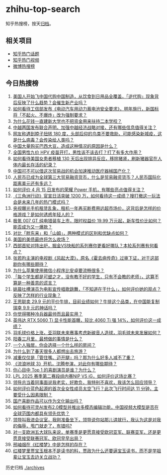 # zhihu-top-search

知乎热搜榜，按天[归档](./archives)。

## 相关项目

- [知乎热门话题](https://github.com/justjavac/zhihu-trending-hot-questions)
- [知乎热门视频](https://github.com/justjavac/zhihu-trending-hot-video)
- [微博热搜榜](https://github.com/justjavac/weibo-trending-hot-search)

## 今日热搜榜

<!-- BEGIN -->
<!-- 最后更新时间 Wed Apr 16 2025 04:34:39 GMT+0800 (China Standard Time) -->

1. [美国人开始飞中国代购中国制造，从饮食到日用品全覆盖，「逆代购」现象背后反映了什么趋势？会催生新产业吗？](https://www.zhihu.com/search?q=https%3A%2F%2Fapi.zhihu.com%2Fquestions%2F1895118920396009677)
1. [如何看待工信部发布《电动汽车用动力蓄电池安全要求》，明年施行，新国标将「不起火、不爆炸」改为强制要求？](https://www.zhihu.com/search?q=https%3A%2F%2Fapi.zhihu.com%2Fquestions%2F1895427385853175301)
1. [为什么花钱一直建新大学也不把资金用来扶持二本学校？](https://www.zhihu.com/search?q=https%3A%2F%2Fapi.zhihu.com%2Fquestions%2F1894504120913723440)
1. [中越两国发布联合声明，加强中越经济战略对接，还有哪些信息值得关注？](https://www.zhihu.com/search?q=https%3A%2F%2Fapi.zhihu.com%2Fquestions%2F1895592975603577615)
1. [网友称遇到脖子扭转 180 度，头部后仰的鸟类不要救助，可能感染新城疫，这是什么病毒？会传染给人类吗？](https://www.zhihu.com/search?q=https%3A%2F%2Fapi.zhihu.com%2Fquestions%2F1894875510279989148)
1. [中国大量购买巴西大豆，造成这种情况的原因是什么？](https://www.zhihu.com/search?q=https%3A%2F%2Fapi.zhihu.com%2Fquestions%2F1894671850765804427)
1. [全国男性九价 HPV 疫苗开打，男性该不该去打？打了有多大作用？](https://www.zhihu.com/search?q=https%3A%2F%2Fapi.zhihu.com%2Fquestions%2F1895466694790574506)
1. [如何看待美国女患者移植 130 天后出现排异反应，移除猪肾，刷新猪器官在人体内最长存活的纪录？](https://www.zhihu.com/search?q=https%3A%2F%2Fapi.zhihu.com%2Fquestions%2F1894461532286472586)
1. [中国可不可以借这次贸易战的机会加速推动医疗器械国产化？](https://www.zhihu.com/search?q=https%3A%2F%2Fapi.zhihu.com%2Fquestions%2F1893994181803889168)
1. [人民币已成为全球第三大贸易融资货币，什么是贸易融资货币？人民币国际化距离美元还有多远？](https://www.zhihu.com/search?q=https%3A%2F%2Fapi.zhihu.com%2Fquestions%2F1895421362576779040)
1. [如何评价 4 月 15 日发布的荣耀 Power 手机，有哪些亮点值得关注？](https://www.zhihu.com/search?q=https%3A%2F%2Fapi.zhihu.com%2Fquestions%2F1895562013117237097)
1. [《三角洲行动》官宣日活突破 1200 万，如何看待这一成绩？搜打撤这一玩法会是未来几年的热门模式吗？](https://www.zhihu.com/search?q=https%3A%2F%2Fapi.zhihu.com%2Fquestions%2F1895127940590696221)
1. [央视曝光手机租赁乱象，租机一年再买断费用远超市场价，这背后是怎样的价格游戏？是如何诱惑年轻人的？](https://www.zhihu.com/search?q=https%3A%2F%2Fapi.zhihu.com%2Fquestions%2F1895441115974427868)
1. [极氪 007 GT 纯电猎装车上市，限时权益价 19.99 万元起，新车性价比如何？能否成为又一爆款？](https://www.zhihu.com/search?q=https%3A%2F%2Fapi.zhihu.com%2Fquestions%2F9037826740)
1. [对比「胖东来」和「山姆」，两种模式的区别和优缺点如何？](https://www.zhihu.com/search?q=https%3A%2F%2Fapi.zhihu.com%2Fquestions%2F1895430350932505139)
1. [美国的美债最终将怎么收场？](https://www.zhihu.com/search?q=https%3A%2F%2Fapi.zhihu.com%2Fquestions%2F659338147)
1. [西部首轮对阵出炉，掘金VS快船的系列赛你更看好哪队？本轮系列赛有何看点？](https://www.zhihu.com/search?q=https%3A%2F%2Fapi.zhihu.com%2Fquestions%2F1895098706526725929)
1. [张若昀主演的电视剧《风起大漠》，原名《霍去病传奇》过审下证，对于这部剧你有哪些期待？](https://www.zhihu.com/search?q=https%3A%2F%2Fapi.zhihu.com%2Fquestions%2F1895194822819684361)
1. [为什么苹果使用微信小程序比安卓要流畅很多？](https://www.zhihu.com/search?q=https%3A%2F%2Fapi.zhihu.com%2Fquestions%2F11128380308)
1. [「每个学生都是可塑之才，没有教不好的学生，只有不会教的老师」，这算不算是一种善意的谎言？](https://www.zhihu.com/search?q=https%3A%2F%2Fapi.zhihu.com%2Fquestions%2F1894270076414296926)
1. [姚晨吐槽演员为电影宣传唱歌跳舞，「不知道在干什么」，如何评价她的观点？反映了怎样的行业现象？](https://www.zhihu.com/search?q=https%3A%2F%2Fapi.zhihu.com%2Fquestions%2F1895102569887523437)
1. [王思聪卖 29.9 元的平价牛排，目前业绩如何？牛排这个品类，在中国能复制瑞幸 9.9 元的神话吗？](https://www.zhihu.com/search?q=https%3A%2F%2Fapi.zhihu.com%2Fquestions%2F1894437224612881372)
1. [你觉得哪种冷兵器最帅而且最实用？](https://www.zhihu.com/search?q=https%3A%2F%2Fapi.zhihu.com%2Fquestions%2F9472077522)
1. [英伟达 RTX 5060 Ti 显卡性能首曝，较比 4060 Ti 强 14%，如何评价这一成绩？](https://www.zhihu.com/search?q=https%3A%2F%2Fapi.zhihu.com%2Fquestions%2F1894031290241615269)
1. [羽毛球价格上涨，亚羽联未来赛事考虑新碳音人造球，羽毛球未来发展如何？](https://www.zhihu.com/search?q=https%3A%2F%2Fapi.zhihu.com%2Fquestions%2F1893413247803192557)
1. [阳春三月里，最想做的事情是什么？](https://www.zhihu.com/search?q=https%3A%2F%2Fapi.zhihu.com%2Fquestions%2F15255234450)
1. [一个人独居，你会选择一个什么样的房间？](https://www.zhihu.com/search?q=https%3A%2F%2Fapi.zhihu.com%2Fquestions%2F1888961453022770363)
1. [为什么到了春天很多人都想出去旅游？](https://www.zhihu.com/search?q=https%3A%2F%2Fapi.zhihu.com%2Fquestions%2F15526499422)
1. [减重仅仅是「管住嘴、迈开腿」吗？那为什么好多人减不了重？](https://www.zhihu.com/search?q=https%3A%2F%2Fapi.zhihu.com%2Fquestions%2F1894306211882566192)
1. [《流浪地球 3》开机，沈腾参演，对此你有哪些期待？](https://www.zhihu.com/search?q=https%3A%2F%2Fapi.zhihu.com%2Fquestions%2F1895427386939511932)
1. [你心目中 Top 1 的喜剧演员是谁？为什么？](https://www.zhihu.com/search?q=https%3A%2F%2Fapi.zhihu.com%2Fquestions%2F1892903924568142883)
1. [LPL 2025 赛季第二赛段组内赛NIP VS iG，如何评价这场比赛？](https://www.zhihu.com/search?q=https%3A%2F%2Fapi.zhihu.com%2Fquestions%2F1895546026439459882)
1. [领导总当着同事面说我老实，好欺负，我特别不喜欢，我该怎么回应领导？](https://www.zhihu.com/search?q=https%3A%2F%2Fapi.zhihu.com%2Fquestions%2F1894717817875588295)
1. [如何评价蓝色起源的首次全女性成员太空飞行？此次飞行时间达 11 分钟，主要受什么因素限制？](https://www.zhihu.com/search?q=https%3A%2F%2Fapi.zhihu.com%2Fquestions%2F1895344548907044882)
1. [国产喜剧作品可以作为文化输出吗？](https://www.zhihu.com/search?q=https%3A%2F%2Fapi.zhihu.com%2Fquestions%2F1892903924136129701)
1. [如何看待可灵AI发布2.0模型并推出多模态编辑功能，中国视频大模型是否在全球范围内都具有领先优势？](https://www.zhihu.com/search?q=https%3A%2F%2Fapi.zhihu.com%2Fquestions%2F1895510125151761565)
1. [领导叫我进会议室，我刚准备坐下，领导说你站那儿讲就行，我认为这是对我的侮辱，甩门就走了，有错吗?](https://www.zhihu.com/search?q=https%3A%2F%2Fapi.zhihu.com%2Fquestions%2F1895028989132785588)
1. [对一支欧洲五大球队来说，单赛季是更愿意接受欧冠亚军、联赛亚军，还是更愿意接受联赛冠军、欧冠早早出局？](https://www.zhihu.com/search?q=https%3A%2F%2Fapi.zhihu.com%2Fquestions%2F1893957098406118295)
1. [邢岫烟在《红楼梦》中是怎样的存在？](https://www.zhihu.com/search?q=https%3A%2F%2Fapi.zhihu.com%2Fquestions%2F30807874)
1. [红楼梦里贾宝玉根本不是读书的料，贾政为什么还要逼宝玉读书，而不是学祖辈让宝玉去边关立战功？](https://www.zhihu.com/search?q=https%3A%2F%2Fapi.zhihu.com%2Fquestions%2F1893244456087552714)

<!-- END -->

历史归档 [./archives](./archives)
